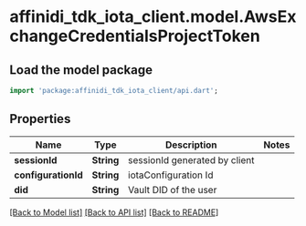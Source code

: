 # affinidi_tdk_iota_client.model.AwsExchangeCredentialsProjectToken

## Load the model package

```dart
import 'package:affinidi_tdk_iota_client/api.dart';
```

## Properties

| Name                | Type       | Description                   | Notes |
| ------------------- | ---------- | ----------------------------- | ----- |
| **sessionId**       | **String** | sessionId generated by client |
| **configurationId** | **String** | iotaConfiguration Id          |
| **did**             | **String** | Vault DID of the user         |

[[Back to Model list]](../README.md#documentation-for-models) [[Back to API list]](../README.md#documentation-for-api-endpoints) [[Back to README]](../README.md)
